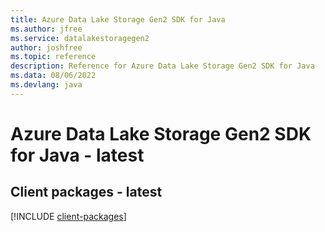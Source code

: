 ```yaml
---
title: Azure Data Lake Storage Gen2 SDK for Java
ms.author: jfree
ms.service: datalakestoragegen2
author: joshfree
ms.topic: reference
description: Reference for Azure Data Lake Storage Gen2 SDK for Java
ms.data: 08/06/2022
ms.devlang: java
---
```

# Azure Data Lake Storage Gen2 SDK for Java - latest

## Client packages - latest
[!INCLUDE [client-packages](data-lake-storage-gen2-client-index.md)]